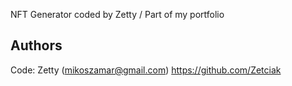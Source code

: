 NFT Generator coded by Zetty / Part of my portfolio

## Authors

Code: Zetty (mikoszamar@gmail.com)
https://github.com/Zetciak
